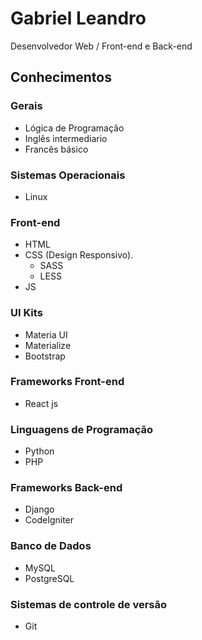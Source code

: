 # Gabriel Leandro
Desenvolvedor Web / Front-end e Back-end

## Conhecimentos

### Gerais
* Lógica de Programação
* Inglês intermediario
* Francês básico

### Sistemas Operacionais
* Linux

### Front-end
* HTML
* CSS (Design Responsivo).
  * SASS
  * LESS
* JS


### UI Kits
* Materia UI
* Materialize
* Bootstrap

### Frameworks Front-end
* React js

### Linguagens de Programação
* Python
* PHP


### Frameworks Back-end
* Django
* CodeIgniter

### Banco de Dados
* MySQL
* PostgreSQL

### Sistemas de controle de versão
* Git
